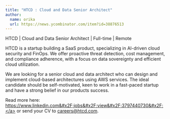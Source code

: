 ```yaml
---
title: "HTCD : Cloud and Data Senior Architect"
author:
  name: orika
  url: https://news.ycombinator.com/item?id=38876513
---
```

HTCD | Cloud and Data Senior Architect | Full-time | Remote

HTCD is a startup building a SaaS product, specializing in AI-driven cloud security and FinOps. We offer proactive threat detection, cost management, and compliance adherence, with a focus on data sovereignty and efficient cloud utilization.

We are looking for a senior cloud and data architect who can design and implement cloud-based architectures using AWS services. The ideal candidate should be self-motivated, keen to work in a fast-paced startup and have a strong belief in our products success.

Read more here: <a href="https:&#x2F;&#x2F;www.linkedin.com&#x2F;jobs&#x2F;view&#x2F;3797440730&#x2F;" rel="nofollow">https:&#x2F;&#x2F;www.linkedin.com&#x2F;jobs&#x2F;view&#x2F;3797440730&#x2F;</a> or send your CV to careers@htcd.com.
